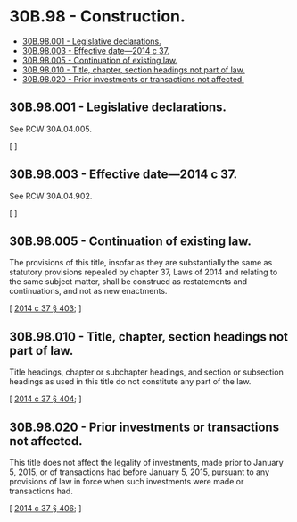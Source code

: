 # 30B.98 - Construction.
* [30B.98.001 - Legislative declarations.](#30b98001---legislative-declarations)
* [30B.98.003 - Effective date—2014 c 37.](#30b98003---effective-date2014-c-37)
* [30B.98.005 - Continuation of existing law.](#30b98005---continuation-of-existing-law)
* [30B.98.010 - Title, chapter, section headings not part of law.](#30b98010---title-chapter-section-headings-not-part-of-law)
* [30B.98.020 - Prior investments or transactions not affected.](#30b98020---prior-investments-or-transactions-not-affected)
## 30B.98.001 - Legislative declarations.
See RCW 30A.04.005.

\[ \]

## 30B.98.003 - Effective date—2014 c 37.
See RCW 30A.04.902.

\[ \]

## 30B.98.005 - Continuation of existing law.
The provisions of this title, insofar as they are substantially the same as statutory provisions repealed by chapter 37, Laws of 2014 and relating to the same subject matter, shall be construed as restatements and continuations, and not as new enactments.

\[ [2014 c 37 § 403](https://lawfilesext.leg.wa.gov/biennium/2013-14/Pdf/Bills/Session%20Laws/Senate/6135.SL.pdf?cite=2014%20c%2037%20§%20403); \]

## 30B.98.010 - Title, chapter, section headings not part of law.
Title headings, chapter or subchapter headings, and section or subsection headings as used in this title do not constitute any part of the law.

\[ [2014 c 37 § 404](https://lawfilesext.leg.wa.gov/biennium/2013-14/Pdf/Bills/Session%20Laws/Senate/6135.SL.pdf?cite=2014%20c%2037%20§%20404); \]

## 30B.98.020 - Prior investments or transactions not affected.
This title does not affect the legality of investments, made prior to January 5, 2015, or of transactions had before January 5, 2015, pursuant to any provisions of law in force when such investments were made or transactions had.

\[ [2014 c 37 § 406](https://lawfilesext.leg.wa.gov/biennium/2013-14/Pdf/Bills/Session%20Laws/Senate/6135.SL.pdf?cite=2014%20c%2037%20§%20406); \]

